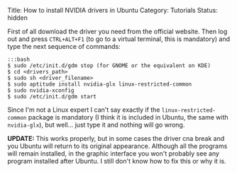 Title: How to install NVIDIA drivers in Ubuntu
Category: Tutorials
Status: hidden

First of all download the driver you need from the official website. Then log out and press `CTRL+ALT+F1` (to go to a virtual terminal, this is mandatory) and type the next sequence of commands:

	:::bash
    $ sudo /etc/init.d/gdm stop (for GNOME or the equivalent on KDE)
    $ cd <drivers_path>
    $ sudo sh <driver_filename>
    $ sudo aptitude install nvidia-glx linux-restricted-common
    $ sudo nvidia-xconfig
    $ sudo /etc/init.d/gdm start

Since I'm not a Linux expert I can't say exactly if the `linux-restricted-common` package is mandatory (I think it is included in Ubuntu, the same with `nvidia-glx`), but well... just type it and nothing will go wrong.

__UPDATE:__ This works properly, but in some cases the driver cna break and you Ubuntu will return to its original appearance. Although all the programs will remain installed, in the graphic interface you won't probably see any program installed after Ubuntu. I still don't know how to fix this or why it is.